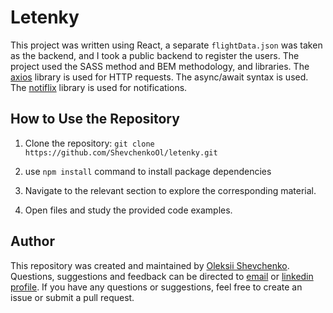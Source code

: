 # Letenky
This project was written using React, a separate ```flightData.json``` was taken as the backend, and I took a public backend to register the users. The project used the SASS method and BEM methodology, and libraries. The [axios](https://axios-http.com/) library is used for HTTP requests. The async/await syntax is used. The [notiflix](https://github.com/notiflix/Notiflix#readme) library is used for notifications.


## How to Use the Repository

1. Clone the repository: `git clone https://github.com/ShevchenkoOl/letenky.git`

2. use ```npm install``` command to install package dependencies

3. Navigate to the relevant section to explore the corresponding material.

4. Open files and study the provided code examples.

## Author
This repository was created and maintained by [Oleksii Shevchenko](https://shevchenkool.github.io/portfolio/). Questions, suggestions and feedback can be directed to [email](uzlabini@gmail.com) or [linkedin profile](linkedin.com/in/oleksii-shevchenko-535ab61b8).
If you have any questions or suggestions, feel free to create an issue or submit a pull request.
